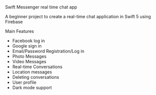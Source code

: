 Swift Messenger real time chat app

A beginner project to create a real-time chat application in Swift 5 using Firebase

Main Features
- Facebook log in
- Google sign in
- Email/Password Registration/Log in
- Photo Messages
- Video Messages
- Real-time Conversations
- Location messages
- Deleting conversations
- User profile
- Dark mode support
